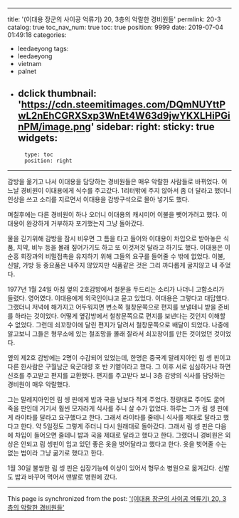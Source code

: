 
---
title: '(이대용 장군의 사이공 억류기) 20, 3층의 악랄한 경비원들'
permlink: 20-3
catalog: true
toc_nav_num: true
toc: true
position: 9999
date: 2019-07-04 01:49:18
categories:
- leedaeyong
tags:
- leedaeyong
- vietnam
- palnet
- dclick
thumbnail: 'https://cdn.steemitimages.com/DQmNUYttPwL2nEhCGRXSxp3WnEt4W63d9jwYKXLHiPGinPM/image.png'
sidebar:
    right:
        sticky: true
widgets:
    -
        type: toc
        position: right
---



감방을 옮기고 나서 이대용을 담당하는 경비원들은 매우 악랄한 사람들로 바뀌었다. 어느날 경비원이 이대용에게 식수를 주고갔다. 1리터밖에 주지 않아서 좀 더 달라고 했더니 인상을 쓰고 소리를 지르면서 이대용을 감방구석으로 몰아 넣기도 했다. 

며칠후에는 다른 경비원이 하나 오더니 이대용의 캐시미어 이불을 뺏어가려고 했다. 이대용이 완강하게 거부하자 포기했는지 그냥 돌아갔다. 

물을 긷기위해 감방을 잠시 비우면 그 틈을 타고 들어와 이대용이 차입으로 받아놓은 식품, 치약, 비누 등을 몰래 짚어가기도 하고 또 이것저것 달라고 하기도 했다. 이대용은 이순흥 회장과의 비밀접촉을 유지하기 위해 그들의 요구를 들어줄 수 밖에 없었다. 이불, 신발, 가방 등 중요품은 내주지 않았지만 식품같은 것은 그리 까다롭게 굴지않고 내 주었다. 

1977년 1월 24일 아침 옆의 2호감방에서 철문을 두드리는 소리가 나더니 고함소리가 들렸다. 영어였다. 이대용에게 외국인이냐고 묻고 있었다. 이대용은 그렇다고 대답했다. 그랬더니 저녁에 해가지고 어두워지면 변소쪽 철창문쪽으로 편지를 보낼테니 받을 준비를 하라는 것이었다. 어떻게 옆감방에서 철창문쪽으로 편지를 보낸다는 것인지 이해할 수 없었다. 그런데 쇠꼬창이에 달린 편지가 달려서 철창문쪽으로 배달이 되었다. 나중에 알고보니 그들은 형무소에 있는 철조망을 몰래 잘라서 쇠꼬창이를 만든 것이었던 것이었다. 

옆의 제2호 감방에는 2명이 수감되어 있었는데, 한명은 중국계 말레지아인 림 셍 핀이고 다른 한사람은 구월남군 육군대령 호 반 키엩이라고 했다. 그 이후 서로 심심하거나 하면 신호를 주고받고 편지를 교환했다. 편지를 주고받다 보니 3층 감방의 식사를 담당하는 경비원이 매우 악랄했다. 

그는 말레지아인인 림 셍 핀에게 밥과 국을 남보다 적게 주었다. 정량대로 주어도 굶어 죽을 판인데 거기서 훨씬 모자라게 식사를 주니 살 수가 없었다. 하루는 그가 림 셍 핀에게 라이타를 달라고 요구했다고 한다. 그래서 라이타를 줄테니 식사를 제대로 달라고 했다고 한다. 약 5일정도 그렇게 주더니 다시 원래대로 돌아갔다. 그래서 림 셍 핀은 다음에 차입이 들어오면 줄테니 밥과 국을 제대로 달라고 했다고 한다. 그랬더니 경비원은 외상은 안되고 림 셍핀이 입고 있던 좋은 옷을 벗어달라고 했다고 한다. 옷을 벗어줄 수는 없는 법이라 그냥 굶기로 했다고 한다. 

1월 30일 불쌍한 림 셍 핀은 심장기능에 이상이 있어서 형무소 병원으로 옮겨갔다. 신발도 밥과 바꾸어 먹어서 맨발로 병원에 갔다. 

- - -

This page is synchronized from the post: ['(이대용 장군의 사이공 억류기) 20, 3층의 악랄한 경비원들'](https://steemit.com/@wisdomandjustice/20-3)
